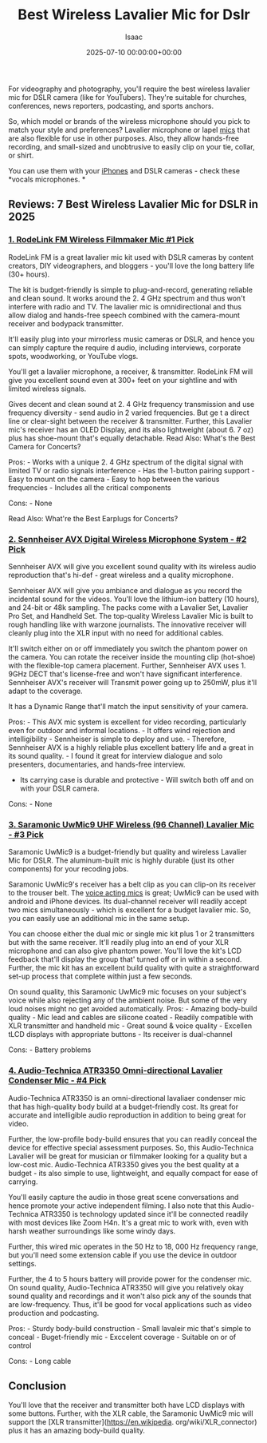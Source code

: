 ﻿---
title: Best Wireless Lavalier Mic for Dslr
description: For videography and photography, you'll require the best wireless lavalier mic for DSLR camera like for YouTubers . They're suitable for churches,...
slug: /best-wireless-lavalier-mic-for-dslr/
date: 2025-07-10 00:00:00+00:00
lastmod: 2025-07-10 00:00:00+03:00
author: Isaac
categories:
- Mics
tags:
- mics
- best
- wirele
layout: post
---

For videography and photography, you'll require the best wireless lavalier mic for DSLR camera (like for YouTubers). They're suitable for churches, conferences, news reporters, podcasting, and sports anchors.

So, which model or brands of the wireless microphone should you pick to match your style and preferences? Lavalier microphone or lapel [mics](https://pestpolicy.com/best-wireless-mic-for-iphone/) that are also flexible for use in other purposes. Also, they allow hands-free recording, and small-sized and unobtrusive to easily clip on your tie, collar, or shirt.

You can use them with your [iPhones](https://pestpolicy.com/[best](https://pestpolicy.com/best-condenser-mics-under-300/)-wireless-mic-for-iphone/) and DSLR cameras - check these *vocals microphones. *

##  Reviews: 7 Best Wireless Lavalier Mic for DSLR in 2025

###  [1. RodeLink FM Wireless Filmmaker Mic #1 Pick](https://www.amazon.com/dp/B00TV90DX0/?tag=p-policy-20)

RodeLink FM is a great lavalier mic kit used with DSLR cameras by content creators, DIY videographers, and bloggers - you'll love the long battery life (30+ hours).

The kit is budget-friendly is simple to plug-and-record, generating reliable and clean sound. It works around the 2. 4 GHz spectrum and thus won't interfere with radio and TV. The lavalier mic is omnidirectional and thus allow dialog and hands-free speech combined with the camera-mount receiver and bodypack transmitter.

It'll easily plug into your mirrorless music cameras or DSLR, and hence you can simply capture the require d audio, including interviews, corporate spots, woodworking, or YouTube vlogs.

You'll get a lavalier microphone, a receiver, & transmitter. RodeLink FM will give you excellent sound even at 300+ feet on your sightline and with limited wireless signals.

Gives decent and clean sound at 2. 4 GHz frequency transmission and use frequency diversity - send audio in 2 varied frequencies. But ge t a direct line or clear-sight between the receiver & transmitter. Further, this Lavalier mic's receiver has an OLED Display, and its also lightweight (about 6. 7 oz) plus has shoe-mount that's equally detachable. Read Also: What's the Best Camera for Concerts?

Pros: - Works with a unique 2. 4 GHz spectrum of the digital signal with limited TV or radio signals interference - Has the 1-button pairing support - Easy to mount on the camera - Easy to hop between the various frequencies - Includes all the critical components

Cons: - None

Read Also: What're the Best Earplugs for Concerts?

###  [2. Sennheiser AVX Digital Wireless Microphone System - #2 Pick](https://www.amazon.com/dp/B010EYIH1U/?tag=p-policy-20)

Sennheiser AVX will give you excellent sound quality with its wireless audio reproduction that's hi-def - great wireless and a quality microphone.

Sennheiser AVX will give you ambiance and dialogue as you record the incidental sound for the videos. You'll love the lithium-ion battery (10 hours), and 24-bit or 48k sampling. The packs come with a Lavalier Set, Lavalier Pro Set, and Handheld Set. The top-quality Wireless Lavalier Mic is built to rough handling like with warzone journalists. The innovative receiver will cleanly plug into the XLR input with no need for additional cables.

It'll switch either on or off immediately you switch the phantom power on the camera. You can rotate the receiver inside the mounting clip (hot-shoe) with the flexible-top camera placement. Further, Sennheiser AVX uses 1. 9GHz DECT that's license-free and won't have significant interference. Sennheiser AVX's receiver will Transmit power going up to 250mW, plus it'll adapt to the coverage.

It has a Dynamic Range that'll match the input sensitivity of your camera.

Pros: - This AVX mic system is excellent for video recording, particularly even for outdoor and informal locations. - It offers wind rejection and intelligibility - Sennheiser is simple to deploy and use. - Therefore, Sennheiser AVX is a highly reliable plus excellent battery life and a great in its sound quality. - I found it great for interview dialogue and solo presenters, documentaries, and hands-free interview.

- Its carrying case is durable and protective - Will switch both off and on with your DSLR camera.

Cons: - None

###  [3. Saramonic UwMic9 UHF Wireless (96 Channel) Lavalier Mic - #3 Pick](https://www.amazon.com/dp/B01E12IOLE/?tag=p-policy-20)

Saramonic UwMic9 is a budget-friendly but quality and wireless Lavalier Mic for DSLR. The aluminum-built mic is highly durable (just its other components) for your recoding jobs.

Saramonic UwMic9's receiver has a belt clip as you can clip-on its receiver to the trouser belt. The [voice acting mics](https://pestpolicy.com/best-microphones-for-voice-acting/) is great; UwMic9 can be used with android and iPhone devices. Its dual-channel receiver will readily accept two mics simultaneously - which is excellent for a budget lavalier mic. So, you can easily use an additional mic in the same setup.

You can choose either the dual mic or single mic kit plus 1 or 2 transmitters but with the same receiver. It'll readily plug into an end of your XLR microphone and can also give phantom power. You'll love the kit's LCD feedback that'll display the group that' turned off or in within a second. Further, the mic kit has an excellent build quality with quite a straightforward set-up process that complete within just a few seconds.

On sound quality, this Saramonic UwMic9 mic focuses on your subject's voice while also rejecting any of the ambient noise. But some of the very loud noises might no get avoided automatically. Pros: - Amazing body-build quality - Mic lead and cables are silicone coated - Readily compatible with XLR transmitter and handheld mic - Great sound & voice quality - Excellen tLCD displays with appropriate buttons - Its receiver is dual-channel

Cons: - Battery problems

###  [4. Audio-Technica ATR3350 Omni-directional Lavalier Condenser Mic - #4 Pick](https://www.amazon.com/dp/B002HJ9PTO/?tag=p-policy-20)

Audio-Technica ATR3350 is an omni-directional lavaliaer condenser mic that has high-quality body build at a budget-friendly cost. Its great for accurate and intelligible audio reproduction in addition to being great for video.

Further, the low-profile body-build ensures that you can readily conceal the device for effective special assessment purposes. So, this Audio-Technica Lavalier will be great for musician or filmmaker looking for a quality but a low-cost mic. Audio-Technica ATR3350 gives you the best quality at a budget - its also simple to use, lightweight, and equally compact for ease of carrying.

You'll easily capture the audio in those great scene conversations and hence promote your active independent filming. I also note that this Audio-Technica ATR3350 is technology updated since it'll be connected readily with most devices like Zoom H4n. It's a great mic to work with, even with harsh weather surroundings like some windy days.

Further, this wired mic operates in the 50 Hz to 18, 000 Hz frequency range, but you'll need some extension cable if you use the device in outdoor settings.

Further, the 4 to 5 hours battery will provide power for the condenser mic. On sound quality, Audio-Technica ATR3350 will give you relatively okay sound quality and recordings and it won't also pick any of the sounds that are low-frequency. Thus, it'll be good for vocal applications such as video production and podcasting.

Pros: - Sturdy body-build construction - Small lavaleir mic that's simple to conceal - Buget-friendly mic - Exccelent coverage - Suitable on or of control

Cons: - Long cable

##  Conclusion

You'll love that the receiver and transmitter both have LCD displays with some buttons. Further, with the XLR cable, the Saramonic UwMic9 mic will support the [XLR transmitter](https://en.wikipedia. org/wiki/XLR_connector) plus it has an amazing body-build quality.


